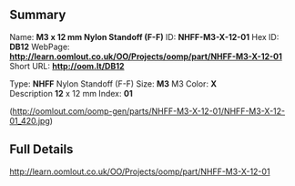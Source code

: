 

 ## Summary
Name: __M3 x 12 mm Nylon Standoff (F-F)__
ID: __NHFF-M3-X-12-01__
Hex ID: __DB12__
WebPage: __http://learn.oomlout.co.uk/OO/Projects/oomp/part/NHFF-M3-X-12-01__
Short URL: __http://oom.lt/DB12__

Type: __NHFF__ Nylon Standoff (F-F) 
Size: __M3__ M3 
Color: __X__  
Description __12__ x 12 mm 
Index: __01__


(http://oomlout.com/oomp-gen/parts/NHFF-M3-X-12-01/NHFF-M3-X-12-01_420.jpg)


 ## Full Details
 http://learn.oomlout.co.uk/OO/Projects/oomp/part/NHFF-M3-X-12-01















